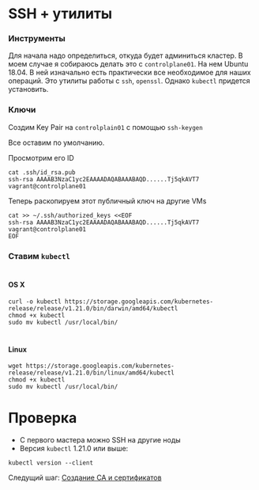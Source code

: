 # SSH + утилиты

### Инструменты

Для начала надо определиться, откуда будет админиться кластер. В моем случае я собираюсь делать это с `controlplane01`.
На нем Ubuntu 18.04. В ней изначально есть практически все необходимое для наших операций. Это утилиты работы с `ssh`, `openssl`.
Однако `kubectl` придется установить.

### Ключи
Создим Key Pair на `controlplain01` с помощью `ssh-keygen`

Все оставим по умолчанию.

Просмотрим его ID

```
cat .ssh/id_rsa.pub
ssh-rsa AAAAB3NzaC1yc2EAAAADAQABAAABAQD......Tj5qkAVT7 vagrant@controlplane01
```

Теперь раскопируем этот публичный ключ на другие VMs

```
cat >> ~/.ssh/authorized_keys <<EOF
ssh-rsa AAAAB3NzaC1yc2EAAAADAQABAAABAQD......Tj5qkAVT7 vagrant@controlplane01
EOF
```

### Ставим `kubectl`
#
#### OS X

```
curl -o kubectl https://storage.googleapis.com/kubernetes-release/release/v1.21.0/bin/darwin/amd64/kubectl
chmod +x kubectl
sudo mv kubectl /usr/local/bin/
```
#
#### Linux

```
wget https://storage.googleapis.com/kubernetes-release/release/v1.21.0/bin/linux/amd64/kubectl
chmod +x kubectl
sudo mv kubectl /usr/local/bin/
```

# Проверка

- С первого мастера можно SSH на другие ноды
- Версия `kubectl` 1.21.0 или выше:

```
kubectl version --client
```

Следущий шаг: [Создание CA и сертификатов](https://github.com/rotoro-cloud/hardway-cluster/blob/main/steps/03-CA-Certs.md)
